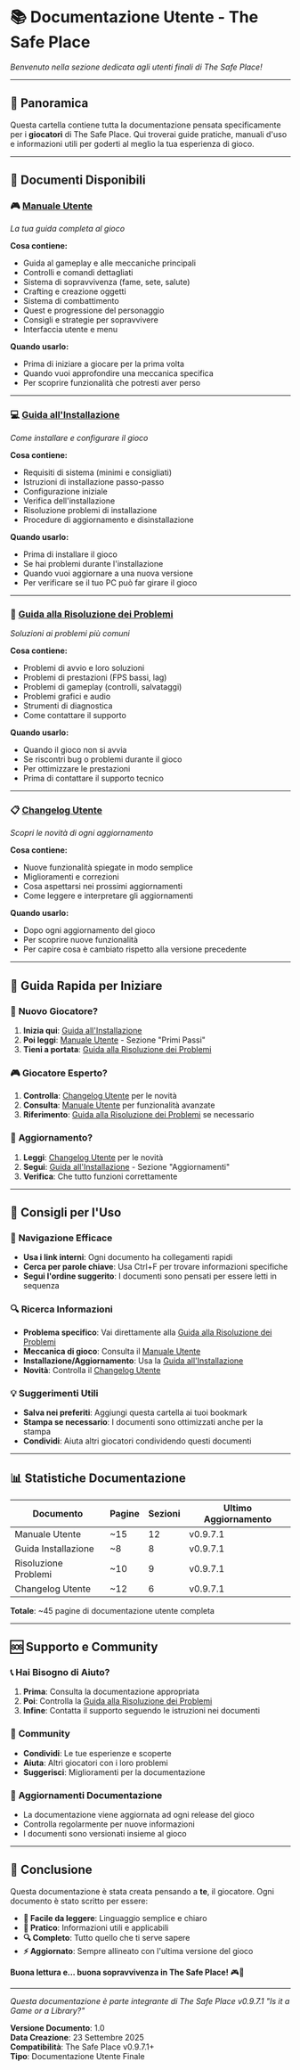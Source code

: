 # 📚 Documentazione Utente - The Safe Place

*Benvenuto nella sezione dedicata agli utenti finali di The Safe Place!*

---

## 🎯 **Panoramica**

Questa cartella contiene tutta la documentazione pensata specificamente per i **giocatori** di The Safe Place. Qui troverai guide pratiche, manuali d'uso e informazioni utili per goderti al meglio la tua esperienza di gioco.

---

## 📖 **Documenti Disponibili**

### 🎮 **[Manuale Utente](USER_MANUAL.md)**
*La tua guida completa al gioco*

**Cosa contiene:**
- Guida al gameplay e alle meccaniche principali
- Controlli e comandi dettagliati
- Sistema di sopravvivenza (fame, sete, salute)
- Crafting e creazione oggetti
- Sistema di combattimento
- Quest e progressione del personaggio
- Consigli e strategie per sopravvivere
- Interfaccia utente e menu

**Quando usarlo:**
- Prima di iniziare a giocare per la prima volta
- Quando vuoi approfondire una meccanica specifica
- Per scoprire funzionalità che potresti aver perso

---

### 💻 **[Guida all'Installazione](INSTALLATION_GUIDE.md)**
*Come installare e configurare il gioco*

**Cosa contiene:**
- Requisiti di sistema (minimi e consigliati)
- Istruzioni di installazione passo-passo
- Configurazione iniziale
- Verifica dell'installazione
- Risoluzione problemi di installazione
- Procedure di aggiornamento e disinstallazione

**Quando usarlo:**
- Prima di installare il gioco
- Se hai problemi durante l'installazione
- Quando vuoi aggiornare a una nuova versione
- Per verificare se il tuo PC può far girare il gioco

---

### 🔧 **[Guida alla Risoluzione dei Problemi](TROUBLESHOOTING.md)**
*Soluzioni ai problemi più comuni*

**Cosa contiene:**
- Problemi di avvio e loro soluzioni
- Problemi di prestazioni (FPS bassi, lag)
- Problemi di gameplay (controlli, salvataggi)
- Problemi grafici e audio
- Strumenti di diagnostica
- Come contattare il supporto

**Quando usarlo:**
- Quando il gioco non si avvia
- Se riscontri bug o problemi durante il gioco
- Per ottimizzare le prestazioni
- Prima di contattare il supporto tecnico

---

### 📋 **[Changelog Utente](CHANGELOG_USER.md)**
*Scopri le novità di ogni aggiornamento*

**Cosa contiene:**
- Nuove funzionalità spiegate in modo semplice
- Miglioramenti e correzioni
- Cosa aspettarsi nei prossimi aggiornamenti
- Come leggere e interpretare gli aggiornamenti

**Quando usarlo:**
- Dopo ogni aggiornamento del gioco
- Per scoprire nuove funzionalità
- Per capire cosa è cambiato rispetto alla versione precedente

---

## 🚀 **Guida Rapida per Iniziare**

### 👶 **Nuovo Giocatore?**
1. **Inizia qui**: [Guida all'Installazione](INSTALLATION_GUIDE.md)
2. **Poi leggi**: [Manuale Utente](USER_MANUAL.md) - Sezione "Primi Passi"
3. **Tieni a portata**: [Guida alla Risoluzione dei Problemi](TROUBLESHOOTING.md)

### 🎮 **Giocatore Esperto?**
1. **Controlla**: [Changelog Utente](CHANGELOG_USER.md) per le novità
2. **Consulta**: [Manuale Utente](USER_MANUAL.md) per funzionalità avanzate
3. **Riferimento**: [Guida alla Risoluzione dei Problemi](TROUBLESHOOTING.md) se necessario

### 🔄 **Aggiornamento?**
1. **Leggi**: [Changelog Utente](CHANGELOG_USER.md) per le novità
2. **Segui**: [Guida all'Installazione](INSTALLATION_GUIDE.md) - Sezione "Aggiornamenti"
3. **Verifica**: Che tutto funzioni correttamente

---

## 🎯 **Consigli per l'Uso**

### 📱 **Navigazione Efficace**
- **Usa i link interni**: Ogni documento ha collegamenti rapidi
- **Cerca per parole chiave**: Usa Ctrl+F per trovare informazioni specifiche
- **Segui l'ordine suggerito**: I documenti sono pensati per essere letti in sequenza

### 🔍 **Ricerca Informazioni**
- **Problema specifico**: Vai direttamente alla [Guida alla Risoluzione dei Problemi](TROUBLESHOOTING.md)
- **Meccanica di gioco**: Consulta il [Manuale Utente](USER_MANUAL.md)
- **Installazione/Aggiornamento**: Usa la [Guida all'Installazione](INSTALLATION_GUIDE.md)
- **Novità**: Controlla il [Changelog Utente](CHANGELOG_USER.md)

### 💡 **Suggerimenti Utili**
- **Salva nei preferiti**: Aggiungi questa cartella ai tuoi bookmark
- **Stampa se necessario**: I documenti sono ottimizzati anche per la stampa
- **Condividi**: Aiuta altri giocatori condividendo questi documenti

---

## 📊 **Statistiche Documentazione**

| Documento | Pagine | Sezioni | Ultimo Aggiornamento |
|-----------|--------|---------|---------------------|
| Manuale Utente | ~15 | 12 | v0.9.7.1 |
| Guida Installazione | ~8 | 8 | v0.9.7.1 |
| Risoluzione Problemi | ~10 | 9 | v0.9.7.1 |
| Changelog Utente | ~12 | 6 | v0.9.7.1 |

**Totale**: ~45 pagine di documentazione utente completa

---

## 🆘 **Supporto e Community**

### 📞 **Hai Bisogno di Aiuto?**
1. **Prima**: Consulta la documentazione appropriata
2. **Poi**: Controlla la [Guida alla Risoluzione dei Problemi](TROUBLESHOOTING.md)
3. **Infine**: Contatta il supporto seguendo le istruzioni nei documenti

### 💬 **Community**
- **Condividi**: Le tue esperienze e scoperte
- **Aiuta**: Altri giocatori con i loro problemi
- **Suggerisci**: Miglioramenti per la documentazione

### 🔄 **Aggiornamenti Documentazione**
- La documentazione viene aggiornata ad ogni release del gioco
- Controlla regolarmente per nuove informazioni
- I documenti sono versionati insieme al gioco

---

## 🎉 **Conclusione**

Questa documentazione è stata creata pensando a **te**, il giocatore. Ogni documento è stato scritto per essere:

- **📖 Facile da leggere**: Linguaggio semplice e chiaro
- **🎯 Pratico**: Informazioni utili e applicabili
- **🔍 Completo**: Tutto quello che ti serve sapere
- **⚡ Aggiornato**: Sempre allineato con l'ultima versione del gioco

**Buona lettura e... buona sopravvivenza in The Safe Place!** 🎮🌟

---

*Questa documentazione è parte integrante di The Safe Place v0.9.7.1 "Is it a Game or a Library?"*

**Versione Documento**: 1.0  
**Data Creazione**: 23 Settembre 2025  
**Compatibilità**: The Safe Place v0.9.7.1+  
**Tipo**: Documentazione Utente Finale